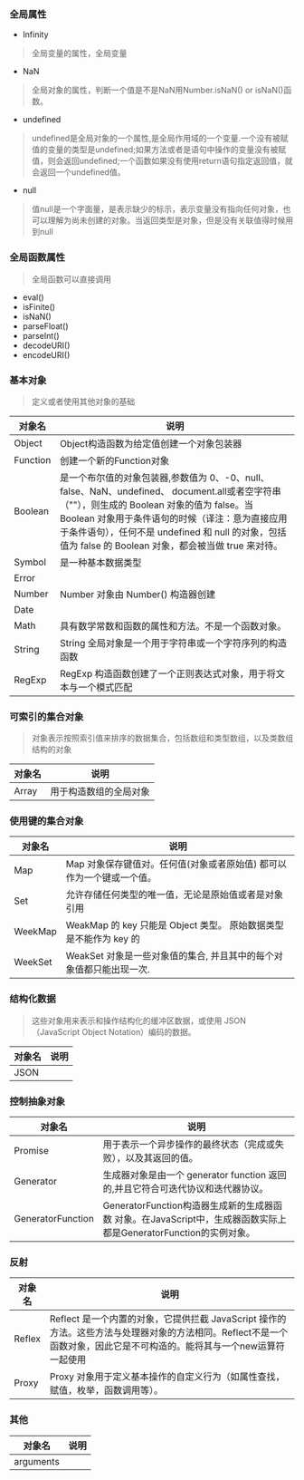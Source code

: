 ### 全局属性

- Infinity

> 全局变量的属性，全局变量

- NaN

> 全局对象的属性，判断一个值是不是NaN用Number.isNaN() or isNaN()函数。

- undefined

> undefined是全局对象的一个属性,是全局作用域的一个变量.一个没有被赋值的变量的类型是undefined;如果方法或者是语句中操作的变量没有被赋值，则会返回undefined;一个函数如果没有使用return语句指定返回值，就会返回一个undefined值。

- null

> 值null是一个字面量，是表示缺少的标示，表示变量没有指向任何对象，也可以理解为尚未创建的对象。当返回类型是对象，但是没有关联值得时候用到null

### 全局函数属性

> 全局函数可以直接调用

- eval()
- isFinite()
- isNaN()
- parseFloat()
- parseInt()
- decodeURI()
- encodeURI()

### 基本对象

> 定义或者使用其他对象的基础

|对象名|说明
|-|-
|Object|Object构造函数为给定值创建一个对象包装器
|Function|创建一个新的Function对象
|Boolean|是一个布尔值的对象包装器,参数值为 0、-0、null、false、NaN、undefined、 document.all或者空字符串（""），则生成的 Boolean 对象的值为 false。当 Boolean 对象用于条件语句的时候（译注：意为直接应用于条件语句），任何不是 undefined 和 null 的对象，包括值为 false 的 Boolean 对象，都会被当做 true 来对待。
|Symbol|是一种基本数据类型
|Error|
|Number|Number 对象由 Number() 构造器创建
|Date|
|Math|具有数学常数和函数的属性和方法。不是一个函数对象。
|String|String 全局对象是一个用于字符串或一个字符序列的构造函数
|RegExp|RegExp 构造函数创建了一个正则表达式对象，用于将文本与一个模式匹配

### 可索引的集合对象 

> 对象表示按照索引值来排序的数据集合，包括数组和类型数组，以及类数组结构的对象

|对象名|说明
|-|-
|Array|用于构造数组的全局对象

### 使用键的集合对象

|对象名|说明
|-|-
|Map|Map 对象保存键值对。任何值(对象或者原始值) 都可以作为一个键或一个值。
|Set|允许存储任何类型的唯一值，无论是原始值或者是对象引用
|WeekMap|WeakMap 的 key 只能是 Object 类型。 原始数据类型 是不能作为 key 的
|WeekSet|WeakSet 对象是一些对象值的集合, 并且其中的每个对象值都只能出现一次.

### 结构化数据

> 这些对象用来表示和操作结构化的缓冲区数据，或使用 JSON （JavaScript Object Notation）编码的数据。

|对象名|说明
|-|-
|JSON|

### 控制抽象对象

|对象名|说明
|-|-
|Promise|用于表示一个异步操作的最终状态（完成或失败），以及其返回的值。
|Generator|生成器对象是由一个 generator function 返回的,并且它符合可迭代协议和迭代器协议。
|GeneratorFunction|GeneratorFunction构造器生成新的生成器函数 对象。在JavaScript中，生成器函数实际上都是GeneratorFunction的实例对象。

### 反射

|对象名|说明
|-|-
|Reflex|Reflect 是一个内置的对象，它提供拦截 JavaScript 操作的方法。这些方法与处理器对象的方法相同。Reflect不是一个函数对象，因此它是不可构造的。能将其与一个new运算符一起使用
|Proxy|Proxy 对象用于定义基本操作的自定义行为（如属性查找，赋值，枚举，函数调用等）。

### 其他

|对象名|说明
|-|-
|arguments|


